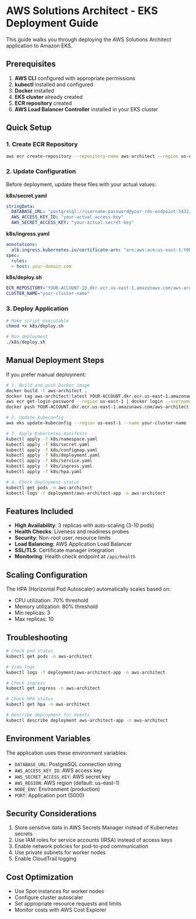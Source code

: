 # AWS Solutions Architect - EKS Deployment Guide

This guide walks you through deploying the AWS Solutions Architect application to Amazon EKS.

## Prerequisites

1. **AWS CLI** configured with appropriate permissions
2. **kubectl** installed and configured
3. **Docker** installed
4. **EKS cluster** already created
5. **ECR repository** created
6. **AWS Load Balancer Controller** installed in your EKS cluster

## Quick Setup

### 1. Create ECR Repository
```bash
aws ecr create-repository --repository-name aws-architect --region us-east-1
```

### 2. Update Configuration
Before deployment, update these files with your actual values:

**k8s/secret.yaml**
```yaml
stringData:
  DATABASE_URL: "postgresql://username:password@your-rds-endpoint:5432/database"
  AWS_ACCESS_KEY_ID: "your-actual-access-key"
  AWS_SECRET_ACCESS_KEY: "your-actual-secret-key"
```

**k8s/ingress.yaml**
```yaml
annotations:
  alb.ingress.kubernetes.io/certificate-arn: "arn:aws:acm:us-east-1:YOUR-ACCOUNT:certificate/YOUR-CERT-ID"
spec:
  rules:
  - host: your-domain.com
```

**k8s/deploy.sh**
```bash
ECR_REPOSITORY="YOUR-ACCOUNT-ID.dkr.ecr.us-east-1.amazonaws.com/aws-architect"
CLUSTER_NAME="your-cluster-name"
```

### 3. Deploy Application
```bash
# Make script executable
chmod +x k8s/deploy.sh

# Run deployment
./k8s/deploy.sh
```

## Manual Deployment Steps

If you prefer manual deployment:

```bash
# 1. Build and push Docker image
docker build -t aws-architect .
docker tag aws-architect:latest YOUR-ACCOUNT.dkr.ecr.us-east-1.amazonaws.com/aws-architect:latest
aws ecr get-login-password --region us-east-1 | docker login --username AWS --password-stdin YOUR-ACCOUNT.dkr.ecr.us-east-1.amazonaws.com
docker push YOUR-ACCOUNT.dkr.ecr.us-east-1.amazonaws.com/aws-architect:latest

# 2. Update kubeconfig
aws eks update-kubeconfig --region us-east-1 --name your-cluster-name

# 3. Apply Kubernetes manifests
kubectl apply -f k8s/namespace.yaml
kubectl apply -f k8s/secret.yaml
kubectl apply -f k8s/configmap.yaml
kubectl apply -f k8s/deployment.yaml
kubectl apply -f k8s/service.yaml
kubectl apply -f k8s/ingress.yaml
kubectl apply -f k8s/hpa.yaml

# 4. Check deployment status
kubectl get pods -n aws-architect
kubectl logs -f deployment/aws-architect-app -n aws-architect
```

## Features Included

- **High Availability**: 3 replicas with auto-scaling (3-10 pods)
- **Health Checks**: Liveness and readiness probes
- **Security**: Non-root user, resource limits
- **Load Balancing**: AWS Application Load Balancer
- **SSL/TLS**: Certificate manager integration
- **Monitoring**: Health check endpoint at `/api/health`

## Scaling Configuration

The HPA (Horizontal Pod Autoscaler) automatically scales based on:
- CPU utilization: 70% threshold
- Memory utilization: 80% threshold
- Min replicas: 3
- Max replicas: 10

## Troubleshooting

```bash
# Check pod status
kubectl get pods -n aws-architect

# View logs
kubectl logs -f deployment/aws-architect-app -n aws-architect

# Check ingress
kubectl get ingress -n aws-architect

# Check HPA status
kubectl get hpa -n aws-architect

# Describe deployment for events
kubectl describe deployment aws-architect-app -n aws-architect
```

## Environment Variables

The application uses these environment variables:
- `DATABASE_URL`: PostgreSQL connection string
- `AWS_ACCESS_KEY_ID`: AWS access key
- `AWS_SECRET_ACCESS_KEY`: AWS secret key
- `AWS_REGION`: AWS region (default: us-east-1)
- `NODE_ENV`: Environment (production)
- `PORT`: Application port (5000)

## Security Considerations

1. Store sensitive data in AWS Secrets Manager instead of Kubernetes secrets
2. Use IAM roles for service accounts (IRSA) instead of access keys
3. Enable network policies for pod-to-pod communication
4. Use private subnets for worker nodes
5. Enable CloudTrail logging

## Cost Optimization

- Use Spot instances for worker nodes
- Configure cluster autoscaler
- Set appropriate resource requests and limits
- Monitor costs with AWS Cost Explorer